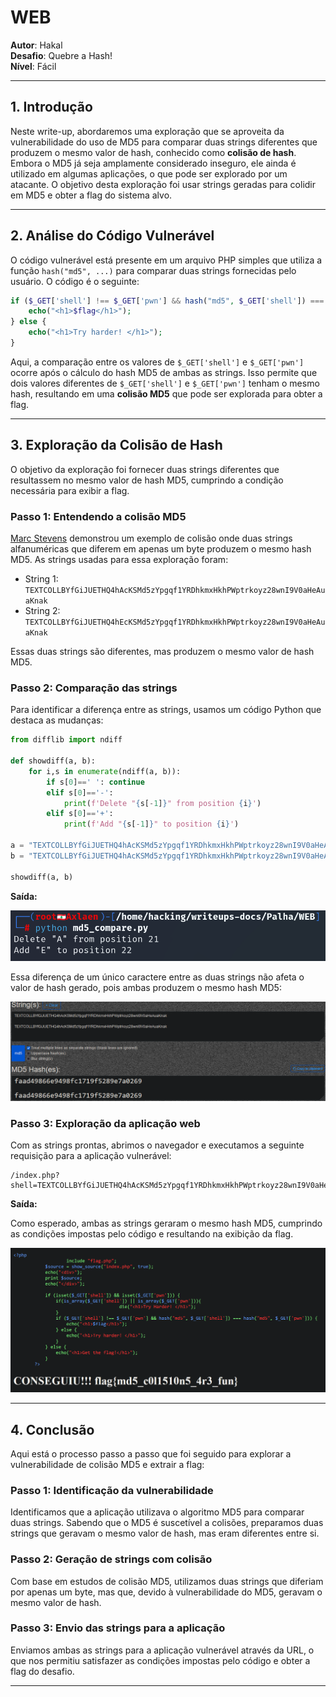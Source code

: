 # **WEB**

**Autor**: Hakal  
**Desafio**: Quebre a Hash!  
**Nível**: Fácil  

---

## **1. Introdução**

Neste write-up, abordaremos uma exploração que se aproveita da vulnerabilidade do uso de MD5 para comparar duas strings diferentes que produzem o mesmo valor de hash, conhecido como **colisão de hash**. Embora o MD5 já seja amplamente considerado inseguro, ele ainda é utilizado em algumas aplicações, o que pode ser explorado por um atacante. O objetivo desta exploração foi usar strings geradas para colidir em MD5 e obter a flag do sistema alvo.

---

## **2. Análise do Código Vulnerável**

O código vulnerável está presente em um arquivo PHP simples que utiliza a função `hash("md5", ...)` para comparar duas strings fornecidas pelo usuário. O código é o seguinte:

```php
if ($_GET['shell'] !== $_GET['pwn'] && hash("md5", $_GET['shell']) === hash("md5", $_GET['pwn'])) {
    echo("<h1>$flag</h1>");
} else {
    echo("<h1>Try harder! </h1>");
}
```

Aqui, a comparação entre os valores de `$_GET['shell']` e `$_GET['pwn']` ocorre após o cálculo do hash MD5 de ambas as strings. Isso permite que dois valores diferentes de `$_GET['shell']` e `$_GET['pwn']` tenham o mesmo hash, resultando em uma **colisão MD5** que pode ser explorada para obter a flag.

---

## **3. Exploração da Colisão de Hash**

O objetivo da exploração foi fornecer duas strings diferentes que resultassem no mesmo valor de hash MD5, cumprindo a condição necessária para exibir a flag.

### **Passo 1: Entendendo a colisão MD5**

[Marc Stevens](https://web.archive.org/web/20240319212805/https://twitter.com/realhashbreaker/status/1770161965006008570) demonstrou um exemplo de colisão onde duas strings alfanuméricas que diferem em apenas um byte produzem o mesmo hash MD5. As strings usadas para essa exploração foram:

- String 1: `TEXTCOLLBYfGiJUETHQ4hAcKSMd5zYpgqf1YRDhkmxHkhPWptrkoyz28wnI9V0aHeAuaKnak`
- String 2: `TEXTCOLLBYfGiJUETHQ4hEcKSMd5zYpgqf1YRDhkmxHkhPWptrkoyz28wnI9V0aHeAuaKnak`

Essas duas strings são diferentes, mas produzem o mesmo valor de hash MD5.

### **Passo 2: Comparação das strings**

Para identificar a diferença entre as strings, usamos um código Python que destaca as mudanças:

```python
from difflib import ndiff

def showdiff(a, b):
    for i,s in enumerate(ndiff(a, b)):
        if s[0]==' ': continue
        elif s[0]=='-':
            print(f'Delete "{s[-1]}" from position {i}')
        elif s[0]=='+':
            print(f'Add "{s[-1]}" to position {i}')

a = "TEXTCOLLBYfGiJUETHQ4hAcKSMd5zYpgqf1YRDhkmxHkhPWptrkoyz28wnI9V0aHeAuaKnak"
b = "TEXTCOLLBYfGiJUETHQ4hAcKSMd5zYpgqf1YRDhkmxHkhPWptrkoyz28wnI9V0aHeAuaKnak"

showdiff(a, b)
```

**Saída:**

![Comparação das strings](2.png)

Essa diferença de um único caractere entre as duas strings não afeta o valor de hash gerado, pois ambas produzem o mesmo hash MD5:

![MD5 das strings](1.png)

### **Passo 3: Exploração da aplicação web**

Com as strings prontas, abrimos o navegador e executamos a seguinte requisição para a aplicação vulnerável:

```
/index.php?shell=TEXTCOLLBYfGiJUETHQ4hAcKSMd5zYpgqf1YRDhkmxHkhPWptrkoyz28wnI9V0aHeAuaKnak&pwn=TEXTCOLLBYfGiJUETHQ4hEcKSMd5zYpgqf1YRDhkmxHkhPWptrkoyz28wnI9V0aHeAuaKnak
```

**Saída:**

Como esperado, ambas as strings geraram o mesmo hash MD5, cumprindo as condições impostas pelo código e resultando na exibição da flag.

![Comparação das strings](3.png)

---

## **4. Conclusão**

Aqui está o processo passo a passo que foi seguido para explorar a vulnerabilidade de colisão MD5 e extrair a flag:

### **Passo 1: Identificação da vulnerabilidade**

Identificamos que a aplicação utilizava o algoritmo MD5 para comparar duas strings. Sabendo que o MD5 é suscetível a colisões, preparamos duas strings que geravam o mesmo valor de hash, mas eram diferentes entre si.

### **Passo 2: Geração de strings com colisão**

Com base em estudos de colisão MD5, utilizamos duas strings que diferiam por apenas um byte, mas que, devido à vulnerabilidade do MD5, geravam o mesmo valor de hash.

### **Passo 3: Envio das strings para a aplicação**

Enviamos ambas as strings para a aplicação vulnerável através da URL, o que nos permitiu satisfazer as condições impostas pelo código e obter a flag do desafio.

---
